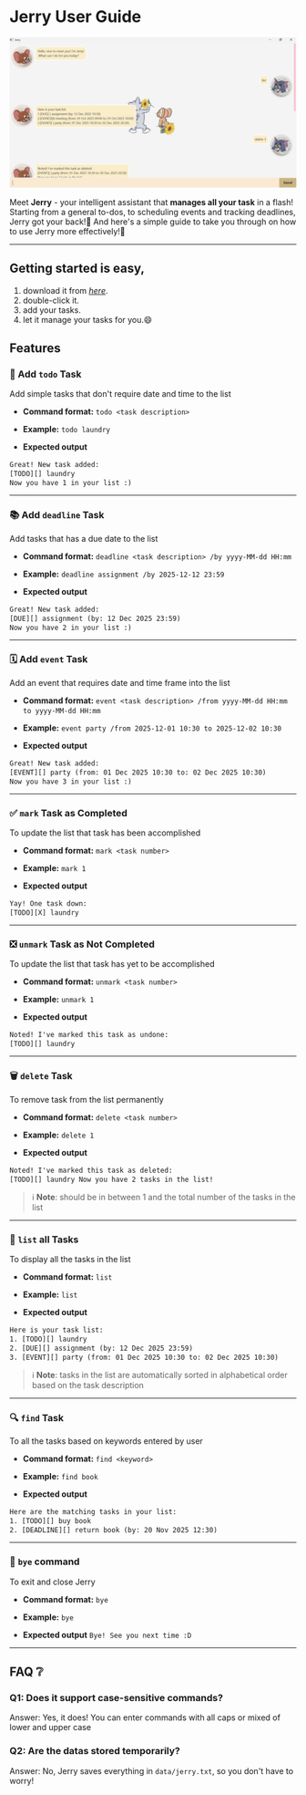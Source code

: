 # Jerry User Guide

![screenshot of the chatbot](docs/Ui.png)

Meet **Jerry** - your intelligent assistant that **manages all your task** in a flash!
Starting from a general to-dos, to scheduling events and tracking deadlines, Jerry got your back!🫵
And here's a simple guide to take you through on how to use Jerry more effectively!🌟

---

## Getting started is easy,
1. download it from *[here](https://github.com/michellee15/ip/releases/tag/A-Release)*.
2. double-click it.
3. add your tasks.
4. let it manage your tasks for you.😄

## Features

### 📃 Add `todo` Task
Add simple tasks that don't require date and time to the list

- **Command format:**
  `todo <task description>`

- **Example:**
  `todo laundry`

- **Expected output**
```
Great! New task added:
[TODO][] laundry
Now you have 1 in your list :)
```

---

###  📚 Add `deadline` Task
Add tasks that has a due date to the list

- **Command format:**
  `deadline <task description> /by yyyy-MM-dd HH:mm`

- **Example:**
  `deadline assignment /by 2025-12-12 23:59`

- **Expected output**
``` 
Great! New task added:
[DUE][] assignment (by: 12 Dec 2025 23:59)
Now you have 2 in your list :)
```

---

### 🗓 Add `event` Task
Add an event that requires date and time frame into the list

- **Command format:**
  `event <task description> /from yyyy-MM-dd HH:mm to yyyy-MM-dd HH:mm`

- **Example:**
  `event party /from 2025-12-01 10:30 to 2025-12-02 10:30`

- **Expected output**
```
Great! New task added:
[EVENT][] party (from: 01 Dec 2025 10:30 to: 02 Dec 2025 10:30)
Now you have 3 in your list :)
```

---

### ✅ `mark` Task as Completed
To update the list that task has been accomplished

- **Command format:**
  `mark <task number>`

- **Example:**
  `mark 1`

- **Expected output**
```
Yay! One task down:
[TODO][X] laundry 
```

---

### ❎ `unmark` Task as Not Completed
To update the list that task has yet to be accomplished

- **Command format:**
  `unmark <task number>`

- **Example:**
  `unmark 1`

- **Expected output**
```
Noted! I've marked this task as undone:
[TODO][] laundry 
```

---

### 🗑 `delete` Task
To remove task from the list permanently

- **Command format:**
  `delete <task number>`

- **Example:**
  `delete 1`

- **Expected output**
```
Noted! I've marked this task as deleted: 
[TODO][] laundry Now you have 2 tasks in the list!
```

> ℹ️ **Note**: <task number> should be in between 1 and the total number of the tasks in the list

---

### 📑 `list` all Tasks
To display all the tasks in the list

- **Command format:**
  `list`

- **Example:**
  `list`

- **Expected output**
```
Here is your task list:
1. [TODO][] laundry
2. [DUE][] assignment (by: 12 Dec 2025 23:59)
3. [EVENT][] party (from: 01 Dec 2025 10:30 to: 02 Dec 2025 10:30)
```

> ℹ️ **Note**: tasks in the list are automatically sorted in alphabetical order based on the task description

---

### 🔍 `find` Task
To all the tasks based on keywords entered by user

- **Command format:**
  `find <keyword>`

- **Example:**
  `find book`

- **Expected output**
```
Here are the matching tasks in your list:
1. [TODO][] buy book
2. [DEADLINE][] return book (by: 20 Nov 2025 12:30)
```

---

### 👋 `bye` command
To exit and close Jerry

- **Command format:**
  `bye`

- **Example:**
  `bye`

- **Expected output**
  `Bye! See you next time :D`

---

## FAQ ❔

### Q1: Does it support case-sensitive commands?

Answer: Yes, it does! You can enter commands with all caps or mixed of lower and upper case

### Q2: Are the datas stored temporarily?

Answer: No, Jerry saves everything in `data/jerry.txt`, so you don't have to worry!